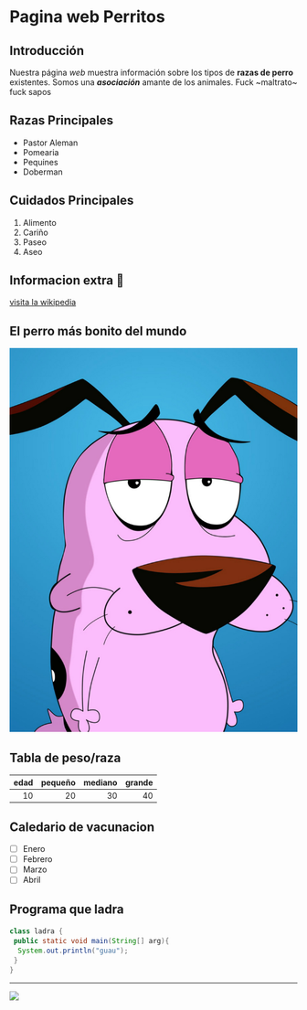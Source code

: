 # Pagina web Perritos
## Introducción

Nuestra página *web* muestra información sobre los tipos de **razas de perro** existentes. Somos una **_asociación_** amante de los animales. Fuck ~maltrato~ fuck sapos

## Razas Principales

- Pastor Aleman  
- Pomearia
- Pequines
- Doberman

## Cuidados Principales

1. Alimento
2. Cariño
3. Paseo
4. Aseo


## Informacion extra :dog:

[visita la wikipedia](https://es.wikipedia.org/wiki/Canis_familiaris)

## El perro más bonito del mundo

![alt][perro]

[perro]:agallas.jpg


## Tabla de peso/raza

| edad | pequeño | mediano | grande |
| -----:| -----:| -----:| -----:|
|  10  |  20 |   30   | 40   |

## Caledario de vacunacion

- [ ] Enero
- [ ] Febrero
- [ ] Marzo
- [ ] Abril

## Programa que ladra
```java
class ladra {
 public static void main(String[] arg){
  System.out.println("guau");
 }
}
```
-----

<img width='150px' src="https://www.terra.com.mx/u/fotografias/m/2021/6/12/f638x638-20888_79055_5050.jpg">
